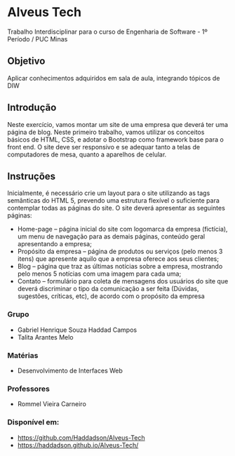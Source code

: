 
# Alveus Tech

Trabalho Interdisciplinar para o curso de Engenharia de Software - 1º Período / PUC Minas

## Objetivo

 Aplicar conhecimentos adquiridos em sala de aula, integrando tópicos de DIW
 
 ## Introdução
 
Neste exercício, vamos montar um site de uma empresa que deverá ter uma página de blog. Neste primeiro trabalho, vamos utilizar os conceitos básicos de HTML, CSS, e adotar o Bootstrap como framework base para o front end. O site deve ser responsivo e se adequar tanto a telas de computadores de mesa, quanto a aparelhos de celular.

## Instruções

Inicialmente, é necessário crie um layout para o site utilizando as tags semânticas do HTML 5, prevendo uma estrutura flexível o suficiente para contemplar todas as páginas do site. O site deverá apresentar as seguintes páginas: 
- Home-page – página inicial do site com logomarca da empresa (fictícia), um menu de navegação para as demais páginas, conteúdo geral apresentando a empresa; 
- Propósito da empresa – página de produtos ou serviços (pelo menos 3 itens) que apresente aquilo que a empresa oferece aos seus clientes; 
- Blog – página que traz as últimas notícias sobre a empresa, mostrando pelo menos 5 notícias com uma imagem para cada uma; 
- Contato – formulário para coleta de mensagens dos usuários do site que deverá discriminar o tipo da comunicação a ser feita (Dúvidas, sugestões, críticas, etc), de acordo com o propósito da empresa


### Grupo

- Gabriel Henrique Souza Haddad Campos
- Talita Arantes Melo

### Matérias

- Desenvolvimento de Interfaces Web

### Professores

- Rommel Vieira Carneiro

### Disponível em:

- https://github.com/Haddadson/Alveus-Tech
- https://haddadson.github.io/Alveus-Tech/
